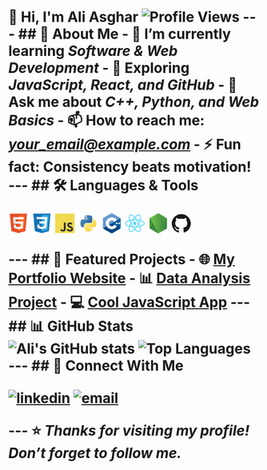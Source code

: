# 👋 Hi, I'm Ali Asghar ![Profile Views](https://komarev.com/ghpvc/?username=your-username&label=Profile%20Views&color=blue&style=flat) --- ## 🌟 About Me - 🔭 I’m currently learning *Software & Web Development* - 🌱 Exploring *JavaScript, React, and GitHub* - 💬 Ask me about *C++, Python, and Web Basics* - 📫 How to reach me: *your_email@example.com* - ⚡ Fun fact: Consistency beats motivation! --- ## 🛠️ Languages & Tools <p align="left"> <img src="https://raw.githubusercontent.com/devicons/devicon/master/icons/html5/html5-original.svg" alt="html5" width="40" height="40"/> <img src="https://raw.githubusercontent.com/devicons/devicon/master/icons/css3/css3-original.svg" alt="css3" width="40" height="40"/> <img src="https://raw.githubusercontent.com/devicons/devicon/master/icons/javascript/javascript-original.svg" alt="javascript" width="40" height="40"/> <img src="https://raw.githubusercontent.com/devicons/devicon/master/icons/python/python-original.svg" alt="python" width="40" height="40"/> <img src="https://raw.githubusercontent.com/devicons/devicon/master/icons/cplusplus/cplusplus-original.svg" alt="c++" width="40" height="40"/> <img src="https://raw.githubusercontent.com/devicons/devicon/master/icons/react/react-original.svg" alt="react" width="40" height="40"/> <img src="https://raw.githubusercontent.com/devicons/devicon/master/icons/nodejs/nodejs-original.svg" alt="nodejs" width="40" height="40"/> <img src="https://raw.githubusercontent.com/devicons/devicon/master/icons/github/github-original.svg" alt="github" width="40" height="40"/> </p> --- ## 📂 Featured Projects - 🌐 [My Portfolio Website](#) - 📊 [Data Analysis Project](#) - 💻 [Cool JavaScript App](#) --- ## 📊 GitHub Stats ![Ali's GitHub stats](https://github-readme-stats.vercel.app/api?username=your-username&show_icons=true&theme=tokyonight) ![Top Languages](https://github-readme-stats.vercel.app/api/top-langs/?username=your-username&layout=compact&theme=tokyonight) --- ## 🔗 Connect With Me <p align="left"> <a href="https://linkedin.com/in/your-linkedin" target="blank"><img align="center" src="https://cdn-icons-png.flaticon.com/512/174/174857.png" alt="linkedin" height="40" width="40" /></a> <a href="mailto:your_email@example.com" target="blank"><img align="center" src="https://cdn-icons-png.flaticon.com/512/732/732200.png" alt="email" height="40" width="40" /></a> </p> --- ⭐ *Thanks for visiting my profile! Don’t forget to follow me.*
